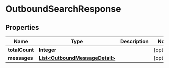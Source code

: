
# OutboundSearchResponse

## Properties
Name | Type | Description | Notes
------------ | ------------- | ------------- | -------------
**totalCount** | **Integer** |  |  [optional]
**messages** | [**List&lt;OutboundMessageDetail&gt;**](OutboundMessageDetail.md) |  |  [optional]



